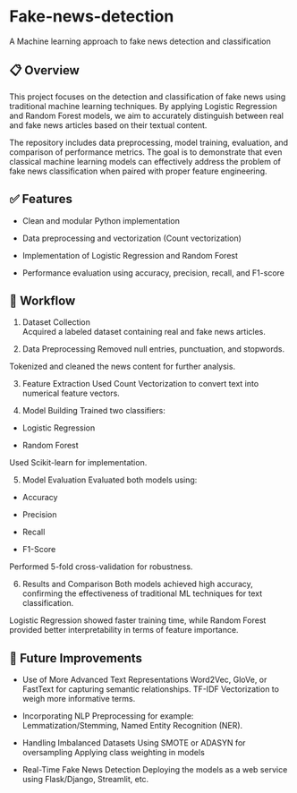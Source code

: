 # Fake-news-detection
A Machine learning approach to fake news detection and classification

## 📋 Overview

This project focuses on the detection and classification of fake news using traditional machine learning techniques. By applying Logistic Regression and Random Forest models, we aim to accurately distinguish between real and fake news articles based on their textual content.

The repository includes data preprocessing, model training, evaluation, and comparison of performance metrics. The goal is to demonstrate that even classical machine learning models can effectively address the problem of fake news classification when paired with proper feature engineering.

## ✅ Features

* Clean and modular Python implementation

* Data preprocessing and vectorization (Count vectorization)

* Implementation of Logistic Regression and Random Forest

* Performance evaluation using accuracy, precision, recall, and F1-score

## 🔄 Workflow
1. Dataset Collection\
Acquired a labeled dataset containing real and fake news articles.


2. Data Preprocessing
Removed null entries, punctuation, and stopwords.

Tokenized and cleaned the news content for further analysis.

3. Feature Extraction
Used Count Vectorization to convert text into numerical feature vectors.

4. Model Building
Trained two classifiers:

* Logistic Regression

* Random Forest

Used Scikit-learn for implementation.

5. Model Evaluation
Evaluated both models using:

* Accuracy

* Precision

* Recall

* F1-Score

Performed 5-fold cross-validation for robustness.

6. Results and Comparison
Both models achieved high accuracy, confirming the effectiveness of traditional ML techniques for text classification.

Logistic Regression showed faster training time, while Random Forest provided better interpretability in terms of feature importance.


## 🚀 Future Improvements
* Use of More Advanced Text Representations
  Word2Vec, GloVe, or FastText for capturing semantic relationships.
  TF-IDF Vectorization to weigh more informative terms.
  
*  Incorporating NLP Preprocessing
  for example: Lemmatization/Stemming, Named Entity Recognition (NER).
   
*  Handling Imbalanced Datasets
   Using SMOTE or ADASYN for oversampling
   Applying class weighting in models
   
*  Real-Time Fake News Detection
   Deploying the models as a web service using Flask/Django, Streamlit, etc.
  



